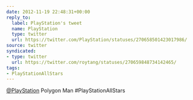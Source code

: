 ```yaml
---
date: 2012-11-19 22:48:31+00:00
reply_to:
  label: PlayStation's tweet
  name: PlayStation
  type: twitter
  url: https://twitter.com/PlayStation/statuses/270658501423017986/
source: twitter
syndicated:
- type: twitter
  url: https://twitter.com/roytang/statuses/270659848734142465/
tags:
- PlayStationAllStars
---
```


[@PlayStation](https://twitter.com/PlayStation/) Polygon Man #PlayStationAllStars